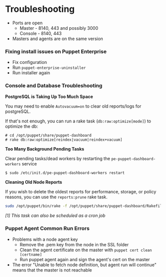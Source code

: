 Troubleshooting
===============

- Ports are open
	- Master - 8140, 443 and possibly 3000
	- Console - 8140, 443
- Masters and agents are on the same version

### Fixing install issues on Puppet Enterprise
- Fix configuration
- Run `puppet-enterprise-uninstaller`
- Run installer again

### Console and Database Troubleshooting

**PostgreSQL is Taking Up Too Much Space**

You may need to enable `Autovacuum=on` to clear old reports/logs for postgreSQL. 

If that's not enough, you can run a rake task (`db:raw:optimize[mode]`) to optimize the db:

```
# cd /opt/puppet/share/puppet-dashboard
# rake db:raw:optimize[reindex|vacuum|reindex+vacuum]
```

**Too Many Background Pending Tasks**

Clear pending tasks/dead workers by restarting the `pe-puppet-dashboard-workers` service

```bash
$ sudo /etc/init.d/pe-puppet-dashboard-workers restart
```

**Cleaning Old Node Reports**

If you wish to delete the oldest reports for performance, storage, or policy reasons, you can use the `reports:prune` rake task.

```bash
sudo /opt/puppet/bin/rake -f /opt/puppet/share/puppet-dashboard/Rakefile RAILS_ENV=production reports:prune upto=1 unit=mon
```

*[1] This task can also be scheduled as a cron job*

### Puppet Agent Common Run Errors

- Problems with a node agent key
    - Remove the .pem key from the node in the SSL folder
    - Clean the agent certificate on the master with `puppet cert clean [certname]`
    - Run puppet agent again and sign the agent's cert on the master
- The error "Unable to fetch node definition, but agent run will continue" means that the master is not reachable